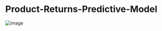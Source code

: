 # Product-Returns-Predictive-Model
![image](https://github.com/AichaMaalej/Product-Returns-Predictive-Model/assets/50620846/b1b3267c-a8e3-47ee-9363-5bbd5b12f85e)
